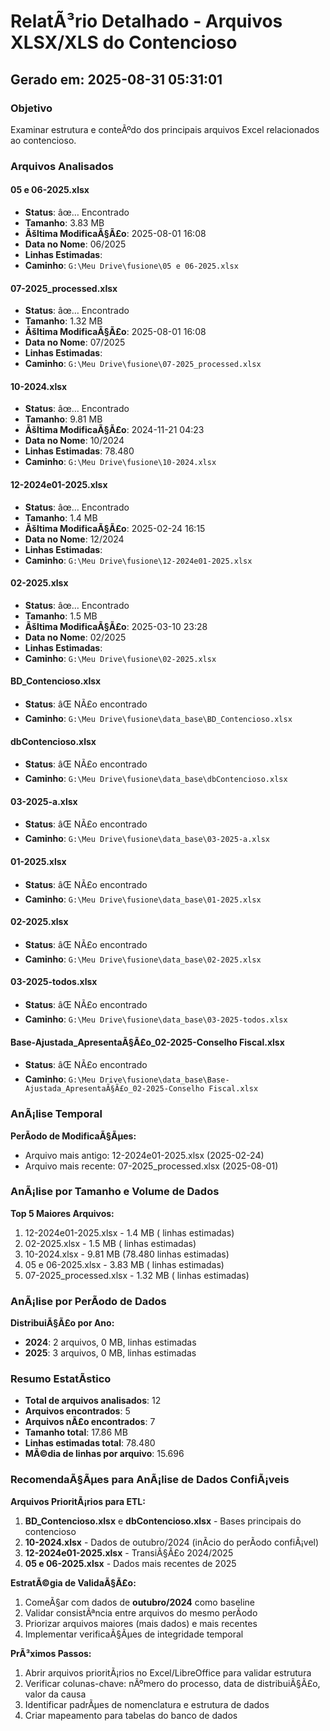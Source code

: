 ﻿# RelatÃ³rio Detalhado - Arquivos XLSX/XLS do Contencioso
## Gerado em: 2025-08-31 05:31:01

### Objetivo
Examinar estrutura e conteÃºdo dos principais arquivos Excel relacionados ao contencioso.

### Arquivos Analisados
#### 05 e 06-2025.xlsx
- **Status**: âœ… Encontrado
- **Tamanho**: 3.83 MB
- **Ãšltima ModificaÃ§Ã£o**: 2025-08-01 16:08
- **Data no Nome**: 06/2025
- **Linhas Estimadas**: 
- **Caminho**: `G:\Meu Drive\fusione\05 e 06-2025.xlsx`
#### 07-2025_processed.xlsx
- **Status**: âœ… Encontrado
- **Tamanho**: 1.32 MB
- **Ãšltima ModificaÃ§Ã£o**: 2025-08-01 16:08
- **Data no Nome**: 07/2025
- **Linhas Estimadas**: 
- **Caminho**: `G:\Meu Drive\fusione\07-2025_processed.xlsx`
#### 10-2024.xlsx
- **Status**: âœ… Encontrado
- **Tamanho**: 9.81 MB
- **Ãšltima ModificaÃ§Ã£o**: 2024-11-21 04:23
- **Data no Nome**: 10/2024
- **Linhas Estimadas**: 78.480
- **Caminho**: `G:\Meu Drive\fusione\10-2024.xlsx`
#### 12-2024e01-2025.xlsx
- **Status**: âœ… Encontrado
- **Tamanho**: 1.4 MB
- **Ãšltima ModificaÃ§Ã£o**: 2025-02-24 16:15
- **Data no Nome**: 12/2024
- **Linhas Estimadas**: 
- **Caminho**: `G:\Meu Drive\fusione\12-2024e01-2025.xlsx`
#### 02-2025.xlsx
- **Status**: âœ… Encontrado
- **Tamanho**: 1.5 MB
- **Ãšltima ModificaÃ§Ã£o**: 2025-03-10 23:28
- **Data no Nome**: 02/2025
- **Linhas Estimadas**: 
- **Caminho**: `G:\Meu Drive\fusione\02-2025.xlsx`
#### BD_Contencioso.xlsx
- **Status**: âŒ NÃ£o encontrado
- **Caminho**: `G:\Meu Drive\fusione\data_base\BD_Contencioso.xlsx`
#### dbContencioso.xlsx
- **Status**: âŒ NÃ£o encontrado
- **Caminho**: `G:\Meu Drive\fusione\data_base\dbContencioso.xlsx`
#### 03-2025-a.xlsx
- **Status**: âŒ NÃ£o encontrado
- **Caminho**: `G:\Meu Drive\fusione\data_base\03-2025-a.xlsx`
#### 01-2025.xlsx
- **Status**: âŒ NÃ£o encontrado
- **Caminho**: `G:\Meu Drive\fusione\data_base\01-2025.xlsx`
#### 02-2025.xlsx
- **Status**: âŒ NÃ£o encontrado
- **Caminho**: `G:\Meu Drive\fusione\data_base\02-2025.xlsx`
#### 03-2025-todos.xlsx
- **Status**: âŒ NÃ£o encontrado
- **Caminho**: `G:\Meu Drive\fusione\data_base\03-2025-todos.xlsx`
#### Base-Ajustada_ApresentaÃ§Ã£o_02-2025-Conselho Fiscal.xlsx
- **Status**: âŒ NÃ£o encontrado
- **Caminho**: `G:\Meu Drive\fusione\data_base\Base-Ajustada_ApresentaÃ§Ã£o_02-2025-Conselho Fiscal.xlsx`

### AnÃ¡lise Temporal

**PerÃ­odo de ModificaÃ§Ãµes:**
- Arquivo mais antigo: 12-2024e01-2025.xlsx (2025-02-24)
- Arquivo mais recente: 07-2025_processed.xlsx (2025-08-01)

### AnÃ¡lise por Tamanho e Volume de Dados

**Top 5 Maiores Arquivos:**
1. 12-2024e01-2025.xlsx - 1.4 MB ( linhas estimadas)
1. 02-2025.xlsx - 1.5 MB ( linhas estimadas)
1. 10-2024.xlsx - 9.81 MB (78.480 linhas estimadas)
1. 05 e 06-2025.xlsx - 3.83 MB ( linhas estimadas)
1. 07-2025_processed.xlsx - 1.32 MB ( linhas estimadas)

### AnÃ¡lise por PerÃ­odo de Dados

**DistribuiÃ§Ã£o por Ano:**
- **2024**: 2 arquivos, 0 MB,  linhas estimadas
- **2025**: 3 arquivos, 0 MB,  linhas estimadas

### Resumo EstatÃ­stico

- **Total de arquivos analisados**: 12
- **Arquivos encontrados**: 5
- **Arquivos nÃ£o encontrados**: 7
- **Tamanho total**: 17.86 MB
- **Linhas estimadas total**: 78.480
- **MÃ©dia de linhas por arquivo**: 15.696

### RecomendaÃ§Ãµes para AnÃ¡lise de Dados ConfiÃ¡veis

**Arquivos PrioritÃ¡rios para ETL:**
1. **BD_Contencioso.xlsx** e **dbContencioso.xlsx** - Bases principais do contencioso
2. **10-2024.xlsx** - Dados de outubro/2024 (inÃ­cio do perÃ­odo confiÃ¡vel)
3. **12-2024e01-2025.xlsx** - TransiÃ§Ã£o 2024/2025
4. **05 e 06-2025.xlsx** - Dados mais recentes de 2025

**EstratÃ©gia de ValidaÃ§Ã£o:**
1. ComeÃ§ar com dados de **outubro/2024** como baseline
2. Validar consistÃªncia entre arquivos do mesmo perÃ­odo
3. Priorizar arquivos maiores (mais dados) e mais recentes
4. Implementar verificaÃ§Ãµes de integridade temporal

**PrÃ³ximos Passos:**
1. Abrir arquivos prioritÃ¡rios no Excel/LibreOffice para validar estrutura
2. Verificar colunas-chave: nÃºmero do processo, data de distribuiÃ§Ã£o, valor da causa
3. Identificar padrÃµes de nomenclatura e estrutura de dados
4. Criar mapeamento para tabelas do banco de dados

